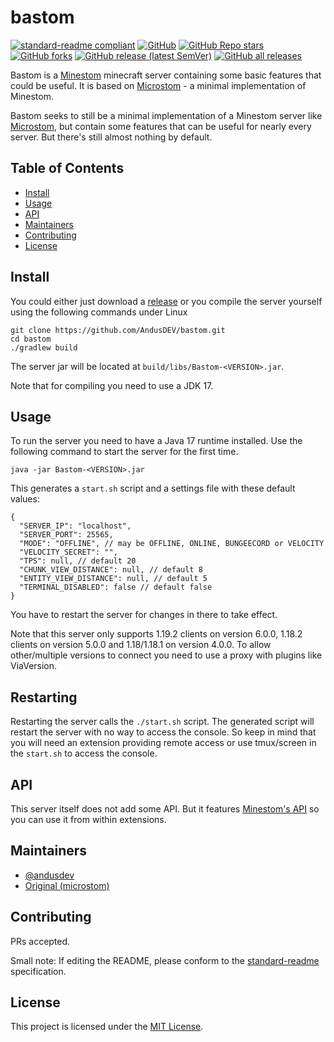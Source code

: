 # bastom

[![standard-readme compliant](https://img.shields.io/badge/standard--readme-OK-green.svg?style=flat-square)](https://github.com/RichardLitt/standard-readme)
[![GitHub](https://img.shields.io/github/license/AndusDEV/bastom?style=flat-square&color=b2204c)](https://github.com/AndusDEV/bastom/blob/master/LICENSE)
[![GitHub Repo stars](https://img.shields.io/github/stars/AndusDEV/bastom?style=flat-square)](https://github.com/AndusDEV/bastom/stargazers)
[![GitHub forks](https://img.shields.io/github/forks/AndusDEV/bastom?style=flat-square)](https://github.com/AndusDEV/bastom/network/members)
[![GitHub release (latest SemVer)](https://img.shields.io/github/v/release/AndusDEV/bastom?style=flat-square)](https://github.com/AndusDEV/bastom/releases/latest)
[![GitHub all releases](https://img.shields.io/github/downloads/AndusDEV/bastom/total?style=flat-square)](https://github.com/AndusDEV/bastom/releases)

Bastom is a [Minestom](https://github.com/minestom/minestom) minecraft server containing some basic features that could be useful.
It is based on [Microstom](https://github.com/KlainStom/microstom) - a minimal implementation of Minestom.

Bastom seeks to still be a minimal implementation of a Minestom server like [Microstom](https://github.com/KlainStom/microstom), but contain some features that can be useful for nearly every server.
But there's still almost nothing by default.

## Table of Contents

- [Install](#install)
- [Usage](#usage)
- [API](#api)
- [Maintainers](#maintainers)
- [Contributing](#contributing)
- [License](#license)

## Install
You could either just download a [release](https://github.com/AndusDEV/bastom/releases) or you compile the server yourself using the following commands under Linux
```shell
git clone https://github.com/AndusDEV/bastom.git
cd bastom
./gradlew build
```
The server jar will be located at `build/libs/Bastom-<VERSION>.jar`.

Note that for compiling you need to use a JDK 17.

## Usage
To run the server you need to have a Java 17 runtime installed.
Use the following command to start the server for the first time.
```shell
java -jar Bastom-<VERSION>.jar
```
This generates a `start.sh` script and a settings file with these default values:
```json5
{
  "SERVER_IP": "localhost",
  "SERVER_PORT": 25565,
  "MODE": "OFFLINE", // may be OFFLINE, ONLINE, BUNGEECORD or VELOCITY
  "VELOCITY_SECRET": "",
  "TPS": null, // default 20
  "CHUNK_VIEW_DISTANCE": null, // default 8
  "ENTITY_VIEW_DISTANCE": null, // default 5
  "TERMINAL_DISABLED": false // default false
}
```
You have to restart the server for changes in there to take effect.

Note that this server only supports 1.19.2 clients on version 6.0.0, 1.18.2 clients on version 5.0.0 and 1.18/1.18.1 on version 4.0.0. To allow other/multiple versions to connect you need to use a proxy with plugins like ViaVersion.

## Restarting
Restarting the server calls the `./start.sh` script.
The generated script will restart the server with no way to access the console.
So keep in mind that you will need an extension providing remote access or use tmux/screen in the `start.sh` to access the console.


## API
This server itself does not add some API. But it features [Minestom's API](https://github.com/Minestom/Minestom) so you can use it from within extensions.

## Maintainers

 - [@andusdev](https://github.com/andusdev)
 - [Original (microstom)](https://github.com/KlainStom/microstom)

## Contributing

PRs accepted.

Small note: If editing the README, please conform to the [standard-readme](https://github.com/RichardLitt/standard-readme) specification.

## License

This project is licensed under the [MIT License](LICENSE).
